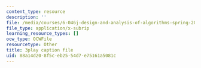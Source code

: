 ```yaml
---
content_type: resource
description: ''
file: /media/courses/6-046j-design-and-analysis-of-algorithms-spring-2015/88a14d208f5ceb2554d7e75161a5081c_tKwnms5iRBU.srt
file_type: application/x-subrip
learning_resource_types: []
ocw_type: OCWFile
resourcetype: Other
title: 3play caption file
uid: 88a14d20-8f5c-eb25-54d7-e75161a5081c
---
```

